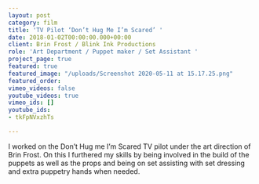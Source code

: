 ```yaml
---
layout: post
category: film
title: 'TV Pilot ‘Don’t Hug Me I’m Scared’ '
date: 2018-01-02T00:00:00.000+00:00
client: Brin Frost / Blink Ink Productions
role: 'Art Department / Puppet maker / Set Assistant '
project_page: true
featured: true
featured_image: "/uploads/Screenshot 2020-05-11 at 15.17.25.png"
featured_order: 
vimeo_videos: false
youtube_videos: true
vimeo_ids: []
youtube_ids:
- tkFpNVxzhTs

---
```

I worked on the Don’t Hug me I’m Scared TV pilot under the art direction of Brin Frost. On this I furthered my skills by being involved in the build of the puppets as well as the props and being on set assisting with set dressing and extra puppetry hands when needed.